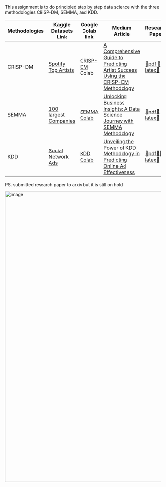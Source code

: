 This assignment is to do principled step by step data science with the three methodologies CRISP-DM, SEMMA, and KDD.

| Methodologies | Kaggle Datasets Link | Google Colab link | Medium Article | Research Paper | Github subfolders | 
| ------------- | ------------------- | ----------------- | -------------- | -------------- | ----------- |
| CRISP-DM      | [Spotify Top Artists](https://www.kaggle.com/datasets/meeratif/spotify-top-artists-by-monthly-listeners)       |[CRISP-DM  Colab](https://colab.research.google.com/drive/1HCQDv_JDqtmO4hT2N5cm2X87Wb5KEd_F?usp=sharing)                   |[A Comprehensive Guide to Predicting Artist Success Using the CRISP-DM Methodology](https://medium.com/@venkatesh1226m/a-comprehensive-guide-to-predicting-artist-success-using-the-crisp-dm-methodology-68dab90f18f5) |[📑pdf 📑](https://github.com/venkatesh1226/CMPE255-DataMining/blob/main/Assignment%203/CRISP_DM/Crisp_DM_pdf.pdf)  [📎latex📎](https://github.com/venkatesh1226/CMPE255-DataMining/blob/main/Assignment%203/CRISP_DM/crisp_dm_latex.tex) |[CRISP-DM Github](https://github.com/venkatesh1226/CMPE255-DataMining/tree/main/Assignment%203/CRISP_DM) |
| SEMMA         | [100 largest Companies ](https://www.kaggle.com/datasets/omikumarmakadia2121/100-largest-companies)        | [SEMMA Colab](https://colab.research.google.com/drive/1Gi-SZMP9oDpdds7w35qx2rg060OwogPs?usp=sharing)| [Unlocking Business Insights: A Data Science Journey with SEMMA Methodology](https://medium.com/@venkatesh1226m/unlocking-business-insights-a-data-science-journey-with-semma-methodology-4d3d58a87a56) |[📑pdf📑](https://github.com/venkatesh1226/CMPE255-DataMining/blob/main/Assignment%203/SEMMA/SEMMA_pdf.pdf) [📎latex📎](https://github.com/venkatesh1226/CMPE255-DataMining/blob/main/Assignment%203/SEMMA/Semma_dm_latex.tex) | [SEMMA Github](https://github.com/venkatesh1226/CMPE255-DataMining/tree/main/Assignment%203/SEMMA)|
| KDD           | [Social Network Ads](https://www.kaggle.com/datasets/nani123456789/social-network-ads)| [KDD Colab](https://colab.research.google.com/drive/1Cu0VpMFwuU0Wgc1BWtWaHTPCIidyh-fK?usp=sharing) | [Unveiling the Power of KDD Methodology in Predicting Online Ad Effectiveness](https://medium.com/@venkatesh1226m/unveiling-the-power-of-kdd-methodology-in-predicting-online-ad-effectiveness-3b3d07f19225)|[📑pdf📑](https://github.com/venkatesh1226/CMPE255-DataMining/blob/main/Assignment%203/KDD/KDD_pdf.pdf)[📎latex📎](https://github.com/venkatesh1226/CMPE255-DataMining/blob/main/Assignment%203/KDD/kdd_dm_latex.tex) |[KDD Github](https://github.com/venkatesh1226/CMPE255-DataMining/tree/main/Assignment%203/KDD) |  




PS. submitted research paper to arxiv but it is still on hold  


<img width="942" alt="image" src="https://github.com/venkatesh1226/CMPE255-DataMining/assets/51997864/79ee0f07-3ed2-46d9-8be7-baa4583b5cbd">


